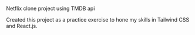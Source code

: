 Netflix clone project using TMDB api

Created this project as a practice exercise to hone my skills in Tailwind CSS and React.js.
